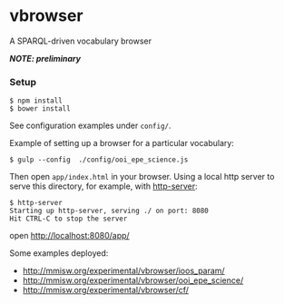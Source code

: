 vbrowser
========

A SPARQL-driven vocabulary browser

_**NOTE: preliminary**_


### Setup 

```shell
$ npm install 
$ bower install 
```

See configuration examples under `config/`.

Example of setting up a browser for a particular vocabulary:

```shell
$ gulp --config  ./config/ooi_epe_science.js
```

Then open `app/index.html` in your browser. Using a local http server to serve 
this directory, for example, with [http-server](https://github.com/nodeapps/http-server):

```shell
$ http-server
Starting up http-server, serving ./ on port: 8080
Hit CTRL-C to stop the server
```

open [http://localhost:8080/app/](http://localhost:8080/app/)


Some examples deployed:

- http://mmisw.org/experimental/vbrowser/ioos_param/
- http://mmisw.org/experimental/vbrowser/ooi_epe_science/
- http://mmisw.org/experimental/vbrowser/cf/

